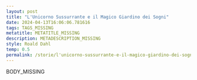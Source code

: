 ```yaml
---
layout: post
title: "L'Unicorno Sussurrante e il Magico Giardino dei Sogni"
date: 2024-04-13T16:06:06.781616
tags: TAGS_MISSING
metatitle: METATITLE_MISSING
description: METADESCRIPTION_MISSING
style: Roald Dahl
temp: 0.5
permalink: /storie/l'unicorno-sussurrante-e-il-magico-giardino-dei-sogni.html
---
```

BODY\_MISSING

        